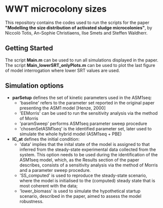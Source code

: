 # WWT microcolony sizes
This repository contains the codes used to run the scripts for the paper **"Modelling the size distribution of activated sludge microcolonies"**, by Niccolò Totis, An-Sophie Christiaens, Ilse Smets and Steffen Waldherr.

## Getting Started

The script **Main.m** can be used to run all simulations displayed in the paper. The script **Main_lowerSRT_onlyPlots.m** can be used to plot the last figure of model interrogation where lower SRT values are used.

## Simulation options

  - **parSetup** defines the set of kinetic parameters used in the ASM1seq:
    - 'baseline' refers to the parameter set reported in the original paper presenting the ASM1 model [Henze, 2000]
    - 'EEMorris' can be used to run the sensitivity analysis via the method of Morris
    - 'paramSweep' performs ASM1seq parameter sweep procedure
    - 'chosenSetASM1seq' is the identified parameter set, later used to simulate the whole hybrid model (ASM1seq + PBE)
  - **IC_at** defines the initial condition:
    - 'data' implies that the inital state of the model is assigned to that inferred from the steady-state experimental data collected from the system. This option needs to be used during the identification of the ASM1seq model, which, as the Results section of the paper describes, consists of a sensitivity analysis via the method of Morris and a parameter sweep procedure.  
    - 'SS_computed' is used to reproduce the steady-state scenario, where the model is initialised to the (computed) steady state that is most coherent with the data;
    - 'lower_biomass' is used to simulate the hypothetical startup scenario, described in the paper, aimed to assess the model robustness. 
